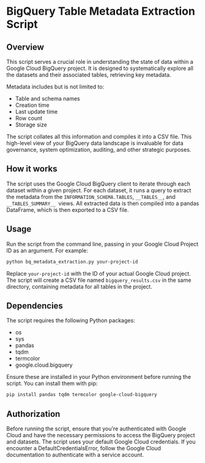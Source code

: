 # BigQuery Table Metadata Extraction Script

## Overview

This script serves a crucial role in understanding the state of data within a Google Cloud BigQuery project. 
It is designed to systematically explore all the datasets and their associated tables, retrieving key metadata.

Metadata includes but is not limited to:

- Table and schema names
- Creation time
- Last update time
- Row count
- Storage size

The script collates all this information and compiles it into a CSV file. 
This high-level view of your BigQuery data landscape is invaluable for data governance, system optimization, auditing, and other strategic purposes.

## How it works
The script uses the Google Cloud BigQuery client to iterate through each dataset within a given project.
For each dataset, it runs a query to extract the metadata from the `INFORMATION_SCHEMA.TABLES`, `__TABLES__`, and `__TABLES_SUMMARY__ `views. 
All extracted data is then compiled into a pandas DataFrame, which is then exported to a CSV file.

## Usage
Run the script from the command line, passing in your Google Cloud Project ID as an argument. For example:

```bash
python bq_metadata_extraction.py your-project-id
```

Replace `your-project-id` with the ID of your actual Google Cloud project. 
The script will create a CSV file named `bigquery_results.csv` in the same directory, containing metadata for all tables in the project.

## Dependencies
The script requires the following Python packages:

- os
- sys
- pandas
- tqdm
- termcolor
- google.cloud.bigquery

Ensure these are installed in your Python environment before running the script. You can install them with pip:

```bash
pip install pandas tqdm termcolor google-cloud-bigquery
```

## Authorization
Before running the script, ensure that you're authenticated with Google Cloud and have the necessary permissions to access the BigQuery project and datasets.
The script uses your default Google Cloud credentials. If you encounter a DefaultCredentialsError, follow the Google Cloud documentation to authenticate with a service account.
